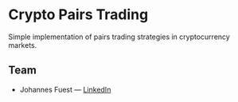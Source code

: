 # Crypto Pairs Trading

Simple implementation of pairs trading strategies in cryptocurrency markets.

## Team

- Johannes Fuest — [LinkedIn](https://www.linkedin.com/in/johannesfuest)
